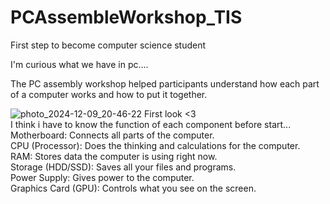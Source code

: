 # PCAssembleWorkshop_TIS
First step to become computer science student  

I'm curious what we have in pc....  

The PC assembly workshop helped participants understand how each part of a computer works and how to put it together.  

![photo_2024-12-09_20-46-22](https://github.com/user-attachments/assets/99460310-3118-4c28-ad3c-6ff308f4a63b)
First look <3  
I think i have to know the function of each component before start...  
Motherboard: Connects all parts of the computer.  
CPU (Processor): Does the thinking and calculations for the computer.  
RAM: Stores data the computer is using right now.  
Storage (HDD/SSD): Saves all your files and programs.  
Power Supply: Gives power to the computer.  
Graphics Card (GPU): Controls what you see on the screen.  

